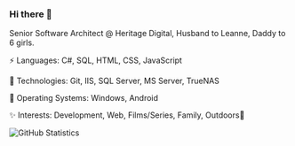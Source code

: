 ### Hi there 👋

Senior Software Architect @ Heritage Digital, Husband to Leanne, Daddy to 6 girls.

⚡ Languages: C#, SQL, HTML, CSS, JavaScript

🚀 Technologies: Git, IIS, SQL Server, MS Server, TrueNAS

💾 Operating Systems: Windows, Android

✨ Interests: Development, Web, Films/Series, Family, Outdoors🌳

![GitHub Statistics](https://github-readme-stats.vercel.app/api?username=mattjuffs&count_private=false&show_icons=true)
